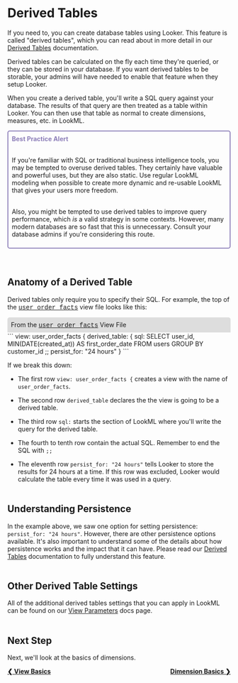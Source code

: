 # Derived Tables

If you need to, you can create database tables using Looker. This feature is called "derived tables", which you can read about in more detail in our [Derived Tables](https://looker.com/docs/data-modeling/learning-lookml/derived-tables) documentation.

Derived tables can be calculated on the fly each time they're queried, or they can be stored in your database. If you want derived tables to be storable, your admins will have needed to enable that feature when they setup Looker.

When you create a derived table, you'll write a SQL query against your database. The results of that query are then treated as a table within Looker. You can then use that table as normal to create dimensions, measures, etc. in LookML.

<div style="border:2px solid rgb(141,127,185);border-radius:5px;padding:8px;">
<span style="font-weight:bold;color:rgb(141,127,185);">Best Practice Alert</span><br /><br />

If you're familiar with SQL or traditional business intelligence tools, you may be tempted to overuse derived tables. They certainly have valuable and powerful uses, but they are also static. Use regular LookML modeling when possible to create more dynamic and re-usable LookML that gives your users more freedom.<br /><br />

Also, you might be tempted to use derived tables to improve query performance, which <i>is</i> a valid strategy in some contexts. However, many modern databases are so fast that this is unnecessary. Consult your database admins if you're considering this route.
</div><br /><br />



## Anatomy of a Derived Table

Derived tables only require you to specify their SQL. For example, the top of the <a href="https://learn2.looker.com/projects/e-commerce/files/user_order_facts.view.lkml" style="font-family:Monaco,Menlo,Consolas,Courier New,monospace;">user_order_facts</a> view file looks like this:

<div style="border-radius:5px 5px 0 0;padding:8px;background-color:rgb(221,221,221);">
 From the <a href="https://learn2.looker.com/projects/e-commerce/files/user_order_facts.view.lkml" style="font-family:Monaco,Menlo,Consolas,Courier New,monospace;">user_order_facts</a> View File</a>
</div>
```
view: user_order_facts {
  derived_table: {
    sql:
      SELECT
        user_id,
        MIN(DATE(created_at)) AS first_order_date
      FROM
        users
      GROUP BY
        customer_id ;;
    persist_for: "24 hours"
}
```

If we break this down:

+ The first row `view: user_order_facts {` creates a view with the name of `user_order_facts`.

+ The second row `derived_table` declares the the view is going to be a derived table.

+ The third row `sql:` starts the section of LookML where you'll write the query for the derived table.

+ The fourth to tenth row contain the actual SQL. Remember to end the SQL with `;;`

+ The eleventh row `persist_for: "24 hours"` tells Looker to store the results for 24 hours at a time. If this row was excluded, Looker would calculate the table every time it was used in a query.<br /><br />



## Understanding Persistence

In the example above, we saw one option for setting persistence: `persist_for: "24 hours"`. However, there are other persistence options available. It's also important to understand some of the details about how persistence works and the impact that it can have. Please read our [Derived Tables](https://looker.com/docs/data-modeling/learning-lookml/derived-tables#adding_persistence) documentation to fully understand this feature.<br /><br />



## Other Derived Table Settings

All of the additional derived tables settings that you can apply in LookML can be found on our [View Parameters](https://looker.com/docs/reference/view-reference) docs page.<br /><br />



## Next Step

Next, we'll look at the basics of dimensions.

<div style="float:left;font-weight:bold;">
  <a href="https://learn2.looker.com/projects/e-commerce/files/2_view_basics.md">&#10094; View Basics</a>
</div>

<div style="float:right;font-weight:bold;">
  <a href="https://learn2.looker.com/projects/e-commerce/files/4_dimension_basics.md">Dimension Basics &#10095;</a>
</div>
